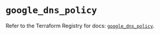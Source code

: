 # `google_dns_policy`

Refer to the Terraform Registry for docs: [`google_dns_policy`](https://registry.terraform.io/providers/hashicorp/google-beta/6.26.0/docs/resources/google_dns_policy).
